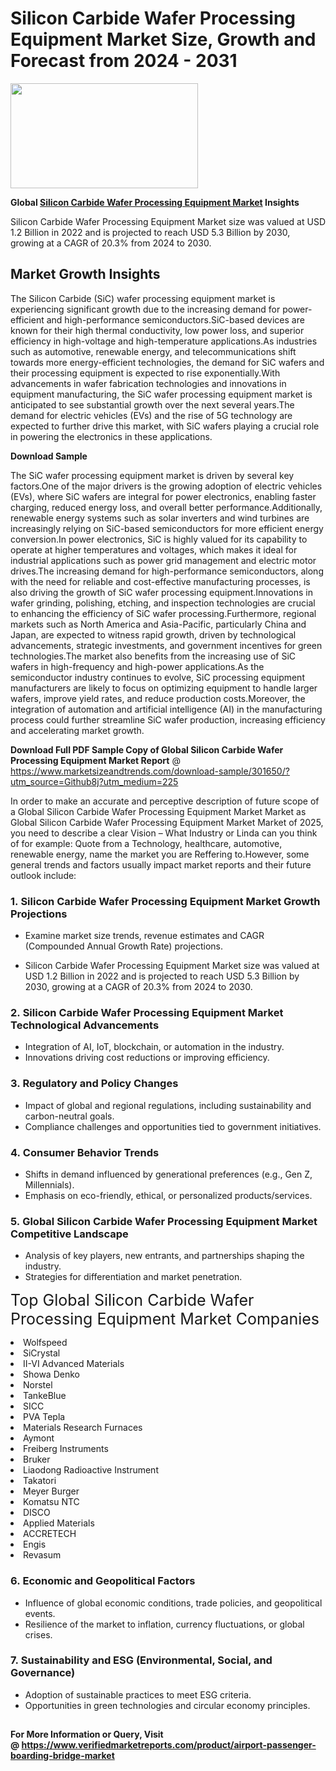 <H1>Silicon Carbide Wafer Processing Equipment Market Size, Growth and Forecast from 2024 - 2031</H1><img class="aligncenter size-medium wp-image-584254" src="https://thirdeyenews.in/wp-content/uploads/2024/09/Global-Market-Research-300x168.jpeg" alt="" width="300" height="168" /><p><strong>Global&nbsp;<a href="https://www.marketsizeandtrends.com/download-sample/301650/?utm_source=Github8j?utm_medium=225">Silicon Carbide Wafer Processing Equipment Market</a> Insights</strong></p><p>Silicon Carbide Wafer Processing Equipment Market size was valued at USD 1.2 Billion in 2022 and is projected to reach USD 5.3 Billion by 2030, growing at a CAGR of 20.3% from 2024 to 2030.</p><p><h2>Market Growth Insights</h2> <p>The Silicon Carbide (SiC) wafer processing equipment market is experiencing significant growth due to the increasing demand for power-efficient and high-performance semiconductors.SiC-based devices are known for their high thermal conductivity, low power loss, and superior efficiency in high-voltage and high-temperature applications.As industries such as automotive, renewable energy, and telecommunications shift towards more energy-efficient technologies, the demand for SiC wafers and their processing equipment is expected to rise exponentially.With advancements in wafer fabrication technologies and innovations in equipment manufacturing, the SiC wafer processing equipment market is anticipated to see substantial growth over the next several years.The demand for electric vehicles (EVs) and the rise of 5G technology are expected to further drive this market, with SiC wafers playing a crucial role in powering the electronics in these applications.</p> <p><strong>Download Sample</strong></p> <p>The SiC wafer processing equipment market is driven by several key factors.One of the major drivers is the growing adoption of electric vehicles (EVs), where SiC wafers are integral for power electronics, enabling faster charging, reduced energy loss, and overall better performance.Additionally, renewable energy systems such as solar inverters and wind turbines are increasingly relying on SiC-based semiconductors for more efficient energy conversion.In power electronics, SiC is highly valued for its capability to operate at higher temperatures and voltages, which makes it ideal for industrial applications such as power grid management and electric motor drives.The increasing demand for high-performance semiconductors, along with the need for reliable and cost-effective manufacturing processes, is also driving the growth of SiC wafer processing equipment.Innovations in wafer grinding, polishing, etching, and inspection technologies are crucial to enhancing the efficiency of SiC wafer processing.Furthermore, regional markets such as North America and Asia-Pacific, particularly China and Japan, are expected to witness rapid growth, driven by technological advancements, strategic investments, and government incentives for green technologies.The market also benefits from the increasing use of SiC wafers in high-frequency and high-power applications.As the semiconductor industry continues to evolve, SiC processing equipment manufacturers are likely to focus on optimizing equipment to handle larger wafers, improve yield rates, and reduce production costs.Moreover, the integration of automation and artificial intelligence (AI) in the manufacturing process could further streamline SiC wafer production, increasing efficiency and accelerating market growth.<p><span class=""><strong>Download Full PDF Sample Copy of Global Silicon Carbide Wafer Processing Equipment Market Report</strong> @ <a href="https://www.marketsizeandtrends.com/download-sample/301650/?utm_source=Github8j?utm_medium=225" target="_blank">https://www.marketsizeandtrends.com/download-sample/301650/?utm_source=Github8j?utm_medium=225</a></span></p><p>In order to make an accurate and perceptive description of future scope of a Global&nbsp;Silicon Carbide Wafer Processing Equipment Market Market as Global&nbsp;Silicon Carbide Wafer Processing Equipment Market Market of 2025, you need to describe a clear Vision &ndash; What Industry or Linda can you think of for example: Quote from a Technology, healthcare, automotive, renewable energy, name the market you are Reffering to.However, some general trends and factors usually impact market reports and their future outlook include:</p><h3>1.&nbsp;<strong>Silicon Carbide Wafer Processing Equipment Market Growth Projections</strong></h3><ul><li>Examine market size trends, revenue estimates and CAGR (Compounded Annual Growth Rate) projections.</li><li><p>Silicon Carbide Wafer Processing Equipment Market size was valued at USD 1.2 Billion in 2022 and is projected to reach USD 5.3 Billion by 2030, growing at a CAGR of 20.3% from 2024 to 2030.</p></li></ul><h3>2.&nbsp;<strong>Silicon Carbide Wafer Processing Equipment Market Technological Advancements</strong></h3><ul><li>Integration of AI, IoT, blockchain, or automation in the industry.</li><li>Innovations driving cost reductions or improving efficiency.</li></ul><h3>3.&nbsp;<strong>Regulatory and Policy Changes</strong></h3><ul><li>Impact of global and regional regulations, including sustainability and carbon-neutral goals.</li><li>Compliance challenges and opportunities tied to government initiatives.</li></ul><h3>4.&nbsp;<strong>Consumer Behavior Trends</strong></h3><ul><li>Shifts in demand influenced by generational preferences (e.g., Gen Z, Millennials).</li><li>Emphasis on eco-friendly, ethical, or personalized products/services.</li></ul><h3>5.&nbsp;<strong>Global Silicon Carbide Wafer Processing Equipment Market Competitive Landscape</strong></h3><ul><li>Analysis of key players, new entrants, and partnerships shaping the industry.</li><li>Strategies for differentiation and market penetration.</li></ul><p data-pm-slice="1 1 []"><span style="color: inherit; font-family: inherit; font-size: 25px;">Top Global Silicon Carbide Wafer Processing Equipment Market Companies</span></p><div class="" data-test-id=""><p><li>Wolfspeed</li><li> SiCrystal</li><li> II-VI Advanced Materials</li><li> Showa Denko</li><li> Norstel</li><li> TankeBlue</li><li> SICC</li><li> PVA Tepla</li><li> Materials Research Furnaces</li><li> Aymont</li><li> Freiberg Instruments</li><li> Bruker</li><li> Liaodong Radioactive Instrument</li><li> Takatori</li><li> Meyer Burger</li><li> Komatsu NTC</li><li> DISCO</li><li> Applied Materials</li><li> ACCRETECH</li><li> Engis</li><li> Revasum</li></p></div><h3>6.&nbsp;<strong>Economic and Geopolitical Factors</strong></h3><ul><li>Influence of global economic conditions, trade policies, and geopolitical events.</li><li>Resilience of the market to inflation, currency fluctuations, or global crises.</li></ul><h3>7.&nbsp;<strong>Sustainability and ESG (Environmental, Social, and Governance)</strong></h3><ul><li>Adoption of sustainable practices to meet ESG criteria.</li><li>Opportunities in green technologies and circular economy principles.</li></ul><h2><strong style="font-size: 14px;">For More Information or Query, Visit @&nbsp;</strong><a style="background-color: #ffffff; font-size: 14px;" href="https://www.marketsizeandtrends.com/report/silicon-carbide-wafer-processing-equipment-market/" target="_blank">https://www.verifiedmarketreports.com/product/airport-passenger-boarding-bridge-market</a></h2>